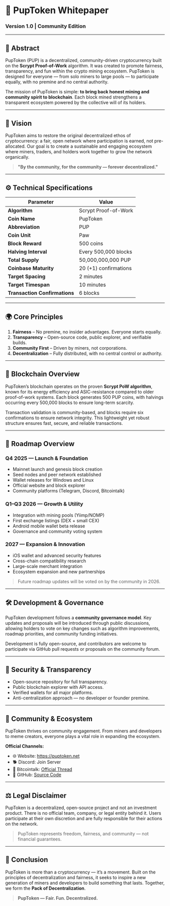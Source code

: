 # 🐾 PupToken Whitepaper

### Version 1.0 | Community Edition

---

## 📖 Abstract

PupToken (PUP) is a decentralized, community-driven cryptocurrency built on the **Scrypt Proof-of-Work** algorithm. It was created to promote fairness, transparency, and fun within the crypto mining ecosystem. PupToken is designed for everyone — from solo miners to large pools — to participate equally, with no premine and no central authority.

The mission of PupToken is simple: **to bring back honest mining and community spirit to blockchain**. Each block mined strengthens a transparent ecosystem powered by the collective will of its holders.

---

## 💎 Vision

PupToken aims to restore the original decentralized ethos of cryptocurrency: a fair, open network where participation is earned, not pre-allocated. Our goal is to create a sustainable and engaging ecosystem where miners, traders, and holders work together to grow the network organically.

> **"By the community, for the community — forever decentralized."**

---

## ⚙️ Technical Specifications

| Parameter                     | Value                 |
| ----------------------------- | --------------------- |
| **Algorithm**                 | Scrypt Proof-of-Work  |
| **Coin Name**                 | PupToken              |
| **Abbreviation**              | PUP                   |
| **Coin Unit**                 | Paw                   |
| **Block Reward**              | 500 coins             |
| **Halving Interval**          | Every 500,000 blocks  |
| **Total Supply**              | 50,000,000,000 PUP    |
| **Coinbase Maturity**         | 20 (+1) confirmations |
| **Target Spacing**            | 2 minutes             |
| **Target Timespan**           | 10 minutes            |
| **Transaction Confirmations** | 6 blocks              |

---

## 🌍 Core Principles

1. **Fairness** – No premine, no insider advantages. Everyone starts equally.
2. **Transparency** – Open-source code, public explorer, and verifiable builds.
3. **Community First** – Driven by miners, not corporations.
4. **Decentralization** – Fully distributed, with no central control or authority.

---

## 🧱 Blockchain Overview

PupToken’s blockchain operates on the proven **Scrypt PoW algorithm**, known for its energy efficiency and ASIC-resistance compared to older proof-of-work systems. Each block generates 500 PUP coins, with halvings occurring every 500,000 blocks to ensure long-term scarcity.

Transaction validation is community-based, and blocks require six confirmations to ensure network integrity. This lightweight yet robust structure ensures fast, secure, and reliable transactions.

---

## 🚀 Roadmap Overview

### **Q4 2025 — Launch & Foundation**

* Mainnet launch and genesis block creation
* Seed nodes and peer network established
* Wallet releases for Windows and Linux
* Official website and block explorer
* Community platforms (Telegram, Discord, Bitcointalk)

### **Q1–Q3 2026 — Growth & Utility**

* Integration with mining pools (Yiimp/NOMP)
* First exchange listings (DEX + small CEX)
* Android mobile wallet beta release
* Governance and community voting system

### **2027 — Expansion & Innovation**

* iOS wallet and advanced security features
* Cross-chain compatibility research
* Large-scale merchant integration
* Ecosystem expansion and new partnerships

> Future roadmap updates will be voted on by the community in 2026.

---

## 🛠️ Development & Governance

PupToken development follows a **community governance model**. Key updates and proposals will be introduced through public discussions, allowing holders to vote on key changes such as algorithm improvements, roadmap priorities, and community funding initiatives.

Development is fully open-source, and contributors are welcome to participate via GitHub pull requests or proposals on the community forum.

---

## 🔐 Security & Transparency

* Open-source repository for full transparency.
* Public blockchain explorer with API access.
* Verified wallets for all major platforms.
* Anti-centralization approach — no developer or founder premine.

---

## 💬 Community & Ecosystem

PupToken thrives on community engagement. From miners and developers to meme creators, everyone plays a vital role in expanding the ecosystem.

**Official Channels:**

* 🌐 Website: https://puptoken.net
* 🐕 Discord: Join Server
* 📰 Bitcointalk: [Official Thread](#)
* 💎 GitHub: [Source Code](#)

---

## ⚖️ Legal Disclaimer

PupToken is a decentralized, open-source project and not an investment product. There is no official team, company, or legal entity behind it. Users participate at their own discretion and are fully responsible for their actions on the network.

> PupToken represents freedom, fairness, and community — not financial guarantees.

---

## 🐾 Conclusion

PupToken is more than a cryptocurrency — it’s a movement. Built on the principles of decentralization and fairness, it seeks to inspire a new generation of miners and developers to build something that lasts. Together, we form the **Pack of Decentralization**.

> **PupToken — Fair. Fun. Decentralized.**
